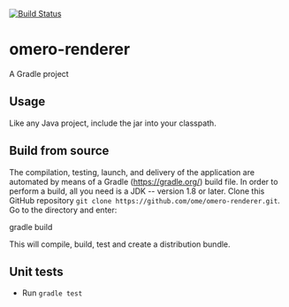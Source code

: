 [![Build Status](https://travis-ci.org/ome/omero-renderer.png)](https://travis-ci.org/ome/omero-renderer)

# omero-renderer

A Gradle project

## Usage

Like any Java project, include the jar into your classpath.

## Build from source

The compilation, testing, launch, and delivery of the application are
automated by means of a Gradle (https://gradle.org/) build file.
In order to perform a build, all you need is
a JDK -- version 1.8 or later.
Clone this GitHub repository `git clone https://github.com/ome/omero-renderer.git`.
Go to the directory and enter:

  gradle build

This will compile, build, test and create a distribution bundle.

## Unit tests
 * Run `gradle test`